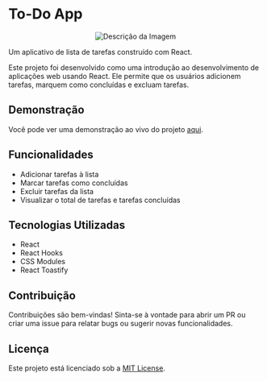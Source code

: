 # To-Do App

<p align="center">
  <img src="https://i.ibb.co/CV2xz0y/Captura-de-tela-2024-03-14-225724.png" alt="Descrição da Imagem">
</p>

Um aplicativo de lista de tarefas construído com React.

Este projeto foi desenvolvido como uma introdução ao desenvolvimento de aplicações web usando React. Ele permite que os usuários adicionem tarefas, marquem como concluídas e excluam tarefas.

## Demonstração

Você pode ver uma demonstração ao vivo do projeto [aqui](https://todotondevpy.netlify.app/).

## Funcionalidades

- Adicionar tarefas à lista
- Marcar tarefas como concluídas
- Excluir tarefas da lista
- Visualizar o total de tarefas e tarefas concluídas

## Tecnologias Utilizadas

- React
- React Hooks
- CSS Modules
- React Toastify

## Contribuição

Contribuições são bem-vindas! Sinta-se à vontade para abrir um PR ou criar uma issue para relatar bugs ou sugerir novas funcionalidades.

## Licença

Este projeto está licenciado sob a [MIT License](https://opensource.org/licenses/MIT).

